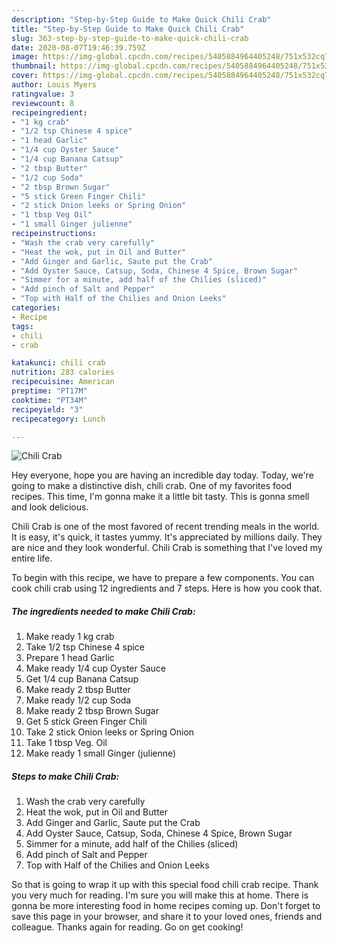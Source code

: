 ```yaml
---
description: "Step-by-Step Guide to Make Quick Chili Crab"
title: "Step-by-Step Guide to Make Quick Chili Crab"
slug: 363-step-by-step-guide-to-make-quick-chili-crab
date: 2020-08-07T19:46:39.759Z
image: https://img-global.cpcdn.com/recipes/5405884964405248/751x532cq70/chili-crab-recipe-main-photo.jpg
thumbnail: https://img-global.cpcdn.com/recipes/5405884964405248/751x532cq70/chili-crab-recipe-main-photo.jpg
cover: https://img-global.cpcdn.com/recipes/5405884964405248/751x532cq70/chili-crab-recipe-main-photo.jpg
author: Louis Myers
ratingvalue: 3
reviewcount: 8
recipeingredient:
- "1 kg crab"
- "1/2 tsp Chinese 4 spice"
- "1 head Garlic"
- "1/4 cup Oyster Sauce"
- "1/4 cup Banana Catsup"
- "2 tbsp Butter"
- "1/2 cup Soda"
- "2 tbsp Brown Sugar"
- "5 stick Green Finger Chili"
- "2 stick Onion leeks or Spring Onion"
- "1 tbsp Veg Oil"
- "1 small Ginger julienne"
recipeinstructions:
- "Wash the crab very carefully"
- "Heat the wok, put in Oil and Butter"
- "Add Ginger and Garlic, Saute put the Crab"
- "Add Oyster Sauce, Catsup, Soda, Chinese 4 Spice, Brown Sugar"
- "Simmer for a minute, add half of the Chilies (sliced)"
- "Add pinch of Salt and Pepper"
- "Top with Half of the Chilies and Onion Leeks"
categories:
- Recipe
tags:
- chili
- crab

katakunci: chili crab 
nutrition: 283 calories
recipecuisine: American
preptime: "PT17M"
cooktime: "PT34M"
recipeyield: "3"
recipecategory: Lunch

---
```



![Chili Crab](https://img-global.cpcdn.com/recipes/5405884964405248/751x532cq70/chili-crab-recipe-main-photo.jpg)

Hey everyone, hope you are having an incredible day today. Today, we're going to make a distinctive dish, chili crab. One of my favorites food recipes. This time, I'm gonna make it a little bit tasty. This is gonna smell and look delicious.

Chili Crab is one of the most favored of recent trending meals in the world. It is easy, it's quick, it tastes yummy. It's appreciated by millions daily. They are nice and they look wonderful. Chili Crab is something that I've loved my entire life.




To begin with this recipe, we have to prepare a few components. You can cook chili crab using 12 ingredients and 7 steps. Here is how you cook that.

<!--inarticleads1-->

##### The ingredients needed to make Chili Crab:

1. Make ready 1 kg crab
1. Take 1/2 tsp Chinese 4 spice
1. Prepare 1 head Garlic
1. Make ready 1/4 cup Oyster Sauce
1. Get 1/4 cup Banana Catsup
1. Make ready 2 tbsp Butter
1. Make ready 1/2 cup Soda
1. Make ready 2 tbsp Brown Sugar
1. Get 5 stick Green Finger Chili
1. Take 2 stick Onion leeks or Spring Onion
1. Take 1 tbsp Veg. Oil
1. Make ready 1 small Ginger (julienne)




<!--inarticleads2-->

##### Steps to make Chili Crab:

1. Wash the crab very carefully
1. Heat the wok, put in Oil and Butter
1. Add Ginger and Garlic, Saute put the Crab
1. Add Oyster Sauce, Catsup, Soda, Chinese 4 Spice, Brown Sugar
1. Simmer for a minute, add half of the Chilies (sliced)
1. Add pinch of Salt and Pepper
1. Top with Half of the Chilies and Onion Leeks




So that is going to wrap it up with this special food chili crab recipe. Thank you very much for reading. I'm sure you will make this at home. There is gonna be more interesting food in home recipes coming up. Don't forget to save this page in your browser, and share it to your loved ones, friends and colleague. Thanks again for reading. Go on get cooking!
